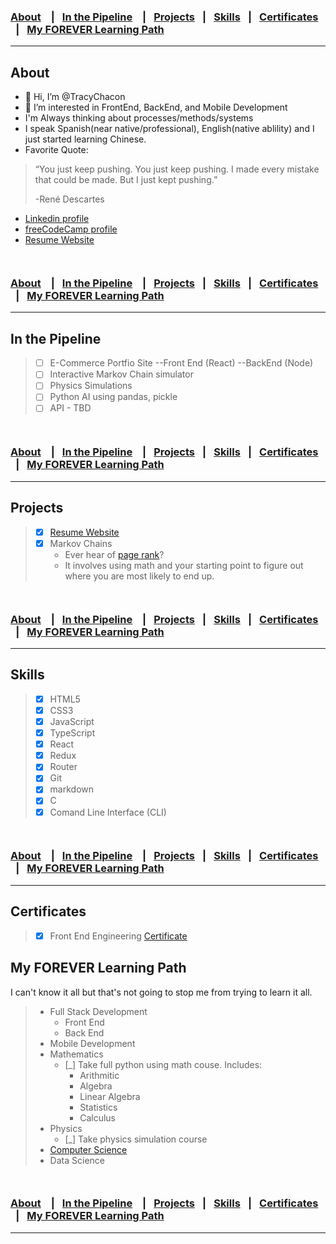 

### [About](#About) &ensp; |&ensp; [In the Pipeline](#In) &ensp; |&ensp; [Projects](#Projects) &ensp;|&ensp; [Skills](#Skills) &ensp;|&ensp; [Certificates](#Certificates) &ensp;|&ensp; [My FOREVER Learning Path](#My) 
<hr>

## About
- 👋 Hi, I’m @TracyChacon
- 👀 I’m interested in FrontEnd, BackEnd, and Mobile Development
- I'm Always thinking about processes/methods/systems
- I speak Spanish(near native/professional), English(native ablility) and I just started learning Chinese.
- Favorite Quote: 
> “You just keep pushing. You just keep pushing. I made every mistake that could be made. But I just kept pushing.”
>
>  -René Descartes
*   [Linkedin profile](https://www.linkedin.com/in/tracy-chacon-862a5699/)
*   [freeCodeCamp profile](https://www.freecodecamp.org/tracychacon)
*   [Resume Website](https://tracychacon.github.io/)

 `                                                                                                                `

### [About](#About) &ensp; |&ensp; [In the Pipeline](#In) &ensp; |&ensp; [Projects](#Projects) &ensp;|&ensp; [Skills](#Skills) &ensp;|&ensp; [Certificates](#Certificates) &ensp;|&ensp; [My FOREVER Learning Path](#My) 

<hr>

## In the Pipeline
> - [ ] E-Commerce Portfio Site --Front End (React) --BackEnd (Node)  
> - [ ] Interactive Markov Chain simulator
> - [ ] Physics Simulations
> - [ ] Python AI using pandas, pickle
> - [ ] API - TBD

 `                                                                                                                `

### [About](#About) &ensp; |&ensp; [In the Pipeline](#In) &ensp; |&ensp; [Projects](#Projects) &ensp;|&ensp; [Skills](#Skills) &ensp;|&ensp; [Certificates](#Certificates) &ensp;|&ensp; [My FOREVER Learning Path](#My) 

<hr>
                                                                                                        


## Projects
> - [X] [Resume Website](https://tracychacon.github.io/)
> - [X] Markov Chains 
>   - Ever hear of [page rank](https://en.wikipedia.org/wiki/PageRank#:~:text=PageRank%20(PR)%20is%20an%20algorithm,the%20importance%20of%20website%20pages.)? 
>   - It involves using math and your starting point to figure out where you are most likely to end up.

 `                                                                                                                `

### [About](#About) &ensp; |&ensp; [In the Pipeline](#In) &ensp; |&ensp; [Projects](#Projects) &ensp;|&ensp; [Skills](#Skills) &ensp;|&ensp; [Certificates](#Certificates) &ensp;|&ensp; [My FOREVER Learning Path](#My) 

<hr>


## Skills
> - [X] HTML5
> - [X] CSS3
> - [X] JavaScript
> - [X] TypeScript
> - [X] React
> - [X] Redux
> - [X] Router
> - [X] Git
> - [X] markdown
> - [X] C
> - [X] Comand Line Interface (CLI)

 `                                                                                                                `

### [About](#About) &ensp; |&ensp; [In the Pipeline](#In) &ensp; |&ensp; [Projects](#Projects) &ensp;|&ensp; [Skills](#Skills) &ensp;|&ensp; [Certificates](#Certificates) &ensp;|&ensp; [My FOREVER Learning Path](#My) 

<hr>
                                                                                              


## Certificates
> - [X] Front End Engineering [Certificate](https://www.codecademy.com/profiles/TracyChacon/certificates/5f85dd867b67b60014ac9ea3)

## My FOREVER Learning Path
I can't know it all but that's not going to stop me from trying to learn it all.
> - Full Stack Development
>   - Front End
>   - Back End
> - Mobile Development
> - Mathematics
>   - [_] Take full python using math couse. Includes:
>     - Arithmitic
>     - Algebra
>     - Linear Algebra
>     - Statistics
>     - Calculus
> - Physics
>   - [_] Take physics simulation course
> - [Computer Science](https://github.com/ossu/computer-science) 
> - Data Science

 `                                                                                                                `

### [About](#About) &ensp; |&ensp; [In the Pipeline](#In) &ensp; |&ensp; [Projects](#Projects) &ensp;|&ensp; [Skills](#Skills) &ensp;|&ensp; [Certificates](#Certificates) &ensp;|&ensp; [My FOREVER Learning Path](#My) 

<hr>

